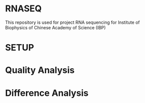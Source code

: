 # RNASEQ
This repository is used for project RNA sequencing for Institute of Biophysics of Chinese Academy of Science (IBP)
# SETUP
# Quality Analysis
# Difference Analysis


